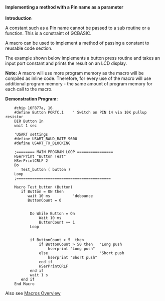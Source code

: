 <div class="section">

<div class="titlepage">

<div>

<div>

#### <span id="implementing_a_method_with_a_pin_name_as_a_parameter"></span>Implementing a method with a Pin name as a parameter

</div>

</div>

</div>

<span class="strong">**Introduction**</span>

A constant such as a Pin name cannot be passed to a sub routine or a
function. This is a constraint of GCBASIC.

A macro can be used to implement a method of passing a constant to
reusable code section.

The example shown below implements a button press routine and takes an
input port constant and prints the result on an LCD display.

<span class="strong">**Note:**</span> A macro will use more program
memory as the macro will be compiled as inline code. Therefore, for
every use of the macro will use additional program memory - the same
amount of program memory for each call to the macro.

<span class="strong">**Demonstration Program:**</span>

``` screen
    #chip 16F877a, 16
    #define Button PORTC.1    ' Switch on PIN 14 via 10K pullup resistor
    DIR Button In
    wait 1 sec

    'USART settings
    #define USART_BAUD_RATE 9600
    #define USART_TX_BLOCKING

    ;======== MAIN PROGRAM LOOP ================
    HSerPrint "Button Test"
    HSerPrintCRLF 2
    Do
       Test_button ( button )
    Loop
    ;==========================================

    Macro Test_button (Button)
       if Button = ON then
          wait 10 ms          'debounce
          ButtonCount = 0


           Do While Button = On
               Wait 10 ms
               ButtonCount += 1
           Loop


           if ButtonCount > 5  then
               if ButtonCount > 50 then   'Long push
                   hserprint "Long push"
               else                       'Short push
                   hserprint "Short push"
               end if
               HSerPrintCRLF
           end if
           wait 1 s
       end if
    End Macro
```

Also see
<a href="macros_overview" class="link" title="Macros Overview">Macros Overview</a>

</div>
